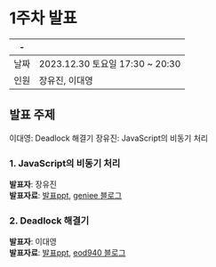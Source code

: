 # 1주차 발표

| -    |                                 |
| ---- | ------------------------------- |
| 날짜 | 2023.12.30 토요일 17:30 ~ 20:30 |
| 인원 | 장유진, 이대영                  |

## 발표 주제

이대영: Deadlock 해결기
장유진: JavaScript의 비동기 처리

### 1. JavaScript의 비동기 처리

**발표자**: 장유진<br/>
**발표자료**: [발표ppt](231230_장유진_Sync_Async.md), [geniee 블로그](https://blog.naver.com/geniee1220)

### 2. Deadlock 해결기

**발표자**: 이대영 <br/>
**발표자료**: [발표ppt](231230_이대영_발표자료.pdf), [eod940 블로그](https://eod940.tistory.com)
